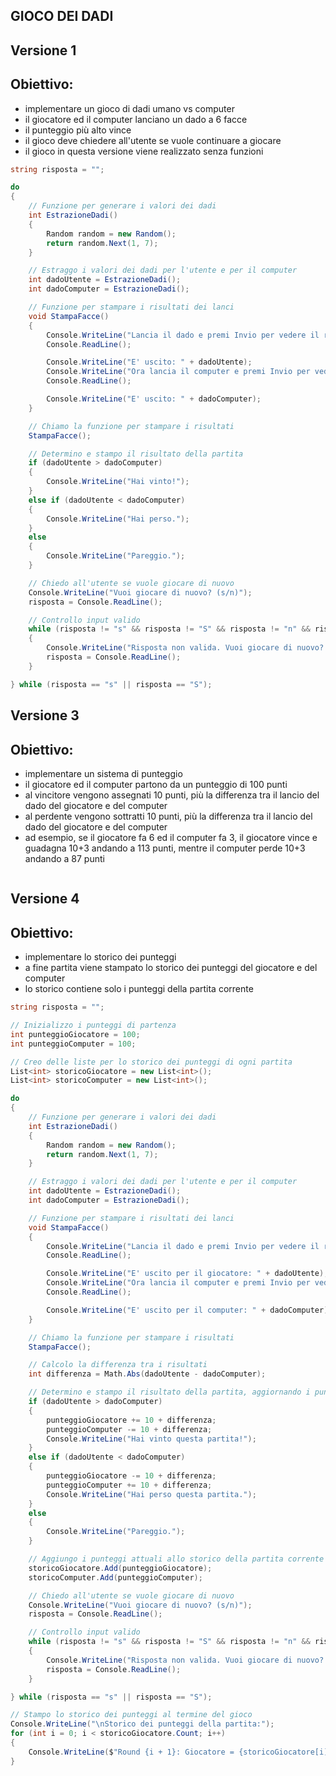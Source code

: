 ## GIOCO DEI DADI

## Versione 1

## Obiettivo:

- implementare un gioco di dadi umano vs computer
- il giocatore ed il computer lanciano un dado a 6 facce
- il punteggio più alto vince
- il gioco deve chiedere all'utente se vuole continuare a giocare
- il gioco in questa versione viene realizzato senza funzioni

```csharp
string risposta = ""; 

do
{
    // Funzione per generare i valori dei dadi
    int EstrazioneDadi()
    {
        Random random = new Random();
        return random.Next(1, 7);
    }

    // Estraggo i valori dei dadi per l'utente e per il computer
    int dadoUtente = EstrazioneDadi();
    int dadoComputer = EstrazioneDadi();

    // Funzione per stampare i risultati dei lanci
    void StampaFacce()
    {
        Console.WriteLine("Lancia il dado e premi Invio per vedere il risultato.");
        Console.ReadLine();

        Console.WriteLine("E' uscito: " + dadoUtente);
        Console.WriteLine("Ora lancia il computer e premi Invio per vedere il risultato.");
        Console.ReadLine();

        Console.WriteLine("E' uscito: " + dadoComputer);
    }

    // Chiamo la funzione per stampare i risultati
    StampaFacce();

    // Determino e stampo il risultato della partita
    if (dadoUtente > dadoComputer)
    {
        Console.WriteLine("Hai vinto!");
    }
    else if (dadoUtente < dadoComputer)
    {
        Console.WriteLine("Hai perso.");
    }
    else
    {
        Console.WriteLine("Pareggio.");
    }

    // Chiedo all'utente se vuole giocare di nuovo
    Console.WriteLine("Vuoi giocare di nuovo? (s/n)");
    risposta = Console.ReadLine();

    // Controllo input valido
    while (risposta != "s" && risposta != "S" && risposta != "n" && risposta != "N")
    {
        Console.WriteLine("Risposta non valida. Vuoi giocare di nuovo? (s/n)");
        risposta = Console.ReadLine();
    }

} while (risposta == "s" || risposta == "S");
```


## Versione 3

## Obiettivo:

- implementare un sistema di punteggio
- il giocatore ed il computer partono da un punteggio di 100 punti
- al vincitore vengono assegnati 10 punti, più la differenza tra il lancio del dado del giocatore e del computer
- al perdente vengono sottratti 10 punti, più la differenza tra il lancio del dado del giocatore e del computer
- ad esempio, se il giocatore fa 6 ed il computer fa 3, il giocatore vince e guadagna 10+3 andando a 113 punti, mentre il computer perde 10+3 andando a 87 punti

```csharp

```


## Versione 4

## Obiettivo:

- implementare lo storico dei punteggi
- a fine partita viene stampato lo storico dei punteggi del giocatore e del computer
- lo storico contiene solo i punteggi della partita corrente

```csharp
string risposta = "";

// Inizializzo i punteggi di partenza
int punteggioGiocatore = 100;
int punteggioComputer = 100;

// Creo delle liste per lo storico dei punteggi di ogni partita
List<int> storicoGiocatore = new List<int>();
List<int> storicoComputer = new List<int>();

do
{
    // Funzione per generare i valori dei dadi
    int EstrazioneDadi()
    {
        Random random = new Random();
        return random.Next(1, 7);
    }

    // Estraggo i valori dei dadi per l'utente e per il computer
    int dadoUtente = EstrazioneDadi();
    int dadoComputer = EstrazioneDadi();

    // Funzione per stampare i risultati dei lanci
    void StampaFacce()
    {
        Console.WriteLine("Lancia il dado e premi Invio per vedere il risultato.");
        Console.ReadLine();

        Console.WriteLine("E' uscito per il giocatore: " + dadoUtente);
        Console.WriteLine("Ora lancia il computer e premi Invio per vedere il risultato.");
        Console.ReadLine();

        Console.WriteLine("E' uscito per il computer: " + dadoComputer);
    }

    // Chiamo la funzione per stampare i risultati
    StampaFacce();

    // Calcolo la differenza tra i risultati
    int differenza = Math.Abs(dadoUtente - dadoComputer);

    // Determino e stampo il risultato della partita, aggiornando i punteggi
    if (dadoUtente > dadoComputer)
    {
        punteggioGiocatore += 10 + differenza;
        punteggioComputer -= 10 + differenza;
        Console.WriteLine("Hai vinto questa partita!");
    }
    else if (dadoUtente < dadoComputer)
    {
        punteggioGiocatore -= 10 + differenza;
        punteggioComputer += 10 + differenza;
        Console.WriteLine("Hai perso questa partita.");
    }
    else
    {
        Console.WriteLine("Pareggio.");
    }

    // Aggiungo i punteggi attuali allo storico della partita corrente
    storicoGiocatore.Add(punteggioGiocatore);
    storicoComputer.Add(punteggioComputer);

    // Chiedo all'utente se vuole giocare di nuovo
    Console.WriteLine("Vuoi giocare di nuovo? (s/n)");
    risposta = Console.ReadLine();

    // Controllo input valido
    while (risposta != "s" && risposta != "S" && risposta != "n" && risposta != "N")
    {
        Console.WriteLine("Risposta non valida. Vuoi giocare di nuovo? (s/n)");
        risposta = Console.ReadLine();
    }

} while (risposta == "s" || risposta == "S");

// Stampo lo storico dei punteggi al termine del gioco
Console.WriteLine("\nStorico dei punteggi della partita:");
for (int i = 0; i < storicoGiocatore.Count; i++)
{
    Console.WriteLine($"Round {i + 1}: Giocatore = {storicoGiocatore[i]}, Computer = {storicoComputer[i]}");
}
```